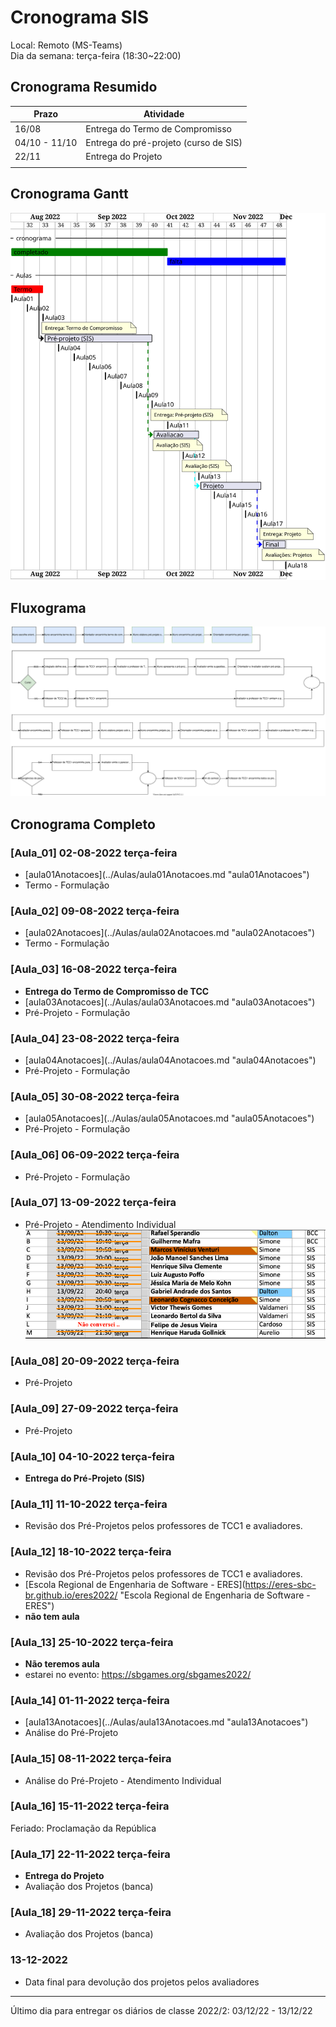 # Cronograma SIS

Local: Remoto (MS-Teams)  
Dia da semana: terça-feira (18:30\~22:00)  

## Cronograma Resumido

<!-- ☞ bbf1208b-fad1-418c-a756-d8618c7a1419 -->
| Prazo              | Atividade                                       |  
| ------------------ | ----------------------------------------------- |  
| 16/08              | Entrega do Termo de Compromisso                 |  
| 04/10 - 11/10      | Entrega do pré-projeto (curso de SIS)           |  
| 22/11              | Entrega do Projeto                              |  
|                    |                                                 |  

## Cronograma Gantt

![Cronograma Gantt](../svg/Cronogramas/cronograma_SIS.svg "Cronograma Gantt")  

## Fluxograma

![Fluxograma](cronogramaFluxograma.drawio.svg "fluxograma")  

## Cronograma Completo

### \[Aula_01] 02-08-2022 terça-feira

- \[aula01Anotacoes](../Aulas/aula01Anotacoes.md "aula01Anotacoes")  
- Termo - Formulação  

### \[Aula_02] 09-08-2022 terça-feira

<!-- \[AVISO] Termo atraso https://github.com/dalton-reis/disciplinaTCC1Privado/projects/1#card-67011391 -->  

- \[aula02Anotacoes](../Aulas/aula02Anotacoes.md "aula02Anotacoes")  
- Termo - Formulação  

### \[Aula_03] 16-08-2022 terça-feira

- **Entrega do Termo de Compromisso de TCC**  
- \[aula03Anotacoes](../Aulas/aula03Anotacoes.md "aula03Anotacoes")  
- Pré-Projeto - Formulação  

### \[Aula_04] 23-08-2022 terça-feira

<!-- \[AVISO] Orientadores https://github.com/dalton-reis/disciplinaTCC1Privado/projects/1#card-67524750 -->
- \[aula04Anotacoes](../Aulas/aula04Anotacoes.md "aula04Anotacoes")  
- Pré-Projeto - Formulação  

### \[Aula_05] 30-08-2022 terça-feira

- \[aula05Anotacoes](../Aulas/aula05Anotacoes.md "aula05Anotacoes")  
- Pré-Projeto - Formulação  

### \[Aula_06] 06-09-2022 terça-feira

<!-- \[AVISO] banca SIS https://github.com/dalton-reis/disciplinaTCC1Privado/projects/1#card-67445856 -->  
- Pré-Projeto - Formulação  

### \[Aula_07] 13-09-2022 terça-feira

<!-- \[AVISO] Atendimento SIS: https://github.com/dalton-reis/disciplinaTCC1Privado/projects/1#card-85660797 -->

- Pré-Projeto - Atendimento Individual  
![Atendimento SIS](../Cronogramas/AtendimentoSIS.png "Atendimento SIS")  

### \[Aula_08] 20-09-2022 terça-feira

- Pré-Projeto

### \[Aula_09] 27-09-2022 terça-feira

- Pré-Projeto  

### \[Aula_10] 04-10-2022 terça-feira

- **Entrega do Pré-Projeto (SIS)**  

### \[Aula_11] 11-10-2022 terça-feira

- Revisão dos Pré-Projetos pelos professores de TCC1 e avaliadores.  

### \[Aula_12] 18-10-2022 terça-feira

- Revisão dos Pré-Projetos pelos professores de TCC1 e avaliadores.  
- \[Escola Regional de Engenharia de Software - ERES](https://eres-sbc-br.github.io/eres2022/ "Escola Regional de Engenharia de Software - ERES")  
- **não tem aula**  

### \[Aula_13] 25-10-2022 terça-feira

- **Não teremos aula**
- estarei no evento: <https://sbgames.org/sbgames2022/>  

### \[Aula_14] 01-11-2022 terça-feira

- \[aula13Anotacoes](../Aulas/aula13Anotacoes.md "aula13Anotacoes")  
- Análise do Pré-Projeto  

### \[Aula_15] 08-11-2022 terça-feira

- Análise do Pré-Projeto - Atendimento Individual  

### \[Aula_16] 15-11-2022 terça-feira

Feriado: Proclamação da República

### \[Aula_17] 22-11-2022 terça-feira

- **Entrega do Projeto**  
- Avaliação dos Projetos (banca)  

### \[Aula_18] 29-11-2022 terça-feira

- Avaliação dos Projetos (banca)  

### 13-12-2022

- Data final para devolução dos projetos pelos avaliadores  

-----------

Último dia para entregar os diários de classe 2022/2: 03/12/22 - 13/12/22  
